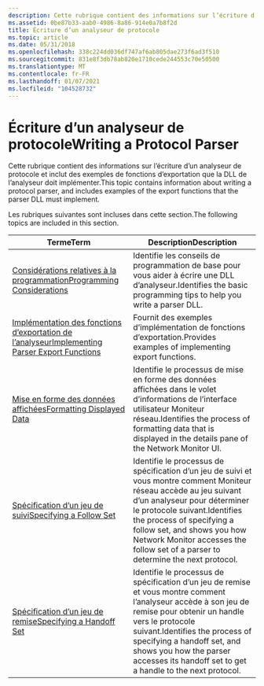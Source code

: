 ```yaml
---
description: Cette rubrique contient des informations sur l’écriture d’un analyseur de protocole et inclut des exemples de fonctions d’exportation que la DLL de l’analyseur doit implémenter.
ms.assetid: 0be87b33-aab0-4986-8a86-914e0a7b8f2d
title: Écriture d’un analyseur de protocole
ms.topic: article
ms.date: 05/31/2018
ms.openlocfilehash: 338c224dd036df747af6ab805dae273f6ad3f510
ms.sourcegitcommit: 831e8f3db78ab820e1710cede244553c70e50500
ms.translationtype: MT
ms.contentlocale: fr-FR
ms.lasthandoff: 01/07/2021
ms.locfileid: "104528732"
---
```

# <a name="writing-a-protocol-parser"></a><span data-ttu-id="1471a-103">Écriture d’un analyseur de protocole</span><span class="sxs-lookup"><span data-stu-id="1471a-103">Writing a Protocol Parser</span></span>

<span data-ttu-id="1471a-104">Cette rubrique contient des informations sur l’écriture d’un analyseur de protocole et inclut des exemples de fonctions d’exportation que la DLL de l’analyseur doit implémenter.</span><span class="sxs-lookup"><span data-stu-id="1471a-104">This topic contains information about writing a protocol parser, and includes examples of the export functions that the parser DLL must implement.</span></span>

<span data-ttu-id="1471a-105">Les rubriques suivantes sont incluses dans cette section.</span><span class="sxs-lookup"><span data-stu-id="1471a-105">The following topics are included in this section.</span></span>



| <span data-ttu-id="1471a-106">Terme</span><span class="sxs-lookup"><span data-stu-id="1471a-106">Term</span></span>                                                                                                                                                                                                                                                             | <span data-ttu-id="1471a-107">Description</span><span class="sxs-lookup"><span data-stu-id="1471a-107">Description</span></span>                                                                                                                                                         |
|------------------------------------------------------------------------------------------------------------------------------------------------------------------------------------------------------------------------------------------------------------------|---------------------------------------------------------------------------------------------------------------------------------------------------------------------|
| <span data-ttu-id="1471a-108"><span id="Programming_Considerations"></span><span id="programming_considerations"></span><span id="PROGRAMMING_CONSIDERATIONS"></span>[Considérations relatives à la programmation](programming-considerations.md)</span><span class="sxs-lookup"><span data-stu-id="1471a-108"><span id="Programming_Considerations"></span><span id="programming_considerations"></span><span id="PROGRAMMING_CONSIDERATIONS"></span>[Programming Considerations](programming-considerations.md)</span></span><br/>                                                   | <span data-ttu-id="1471a-109">Identifie les conseils de programmation de base pour vous aider à écrire une DLL d’analyseur.</span><span class="sxs-lookup"><span data-stu-id="1471a-109">Identifies the basic programming tips to help you write a parser DLL.</span></span><br/>                                                                                    |
| <span data-ttu-id="1471a-110"><span id="Implementing_Parser_Export_Functions"></span><span id="implementing_parser_export_functions"></span><span id="IMPLEMENTING_PARSER_EXPORT_FUNCTIONS"></span>[Implémentation des fonctions d’exportation de l’analyseur](implementing-parser-export-functions.md)</span><span class="sxs-lookup"><span data-stu-id="1471a-110"><span id="Implementing_Parser_Export_Functions"></span><span id="implementing_parser_export_functions"></span><span id="IMPLEMENTING_PARSER_EXPORT_FUNCTIONS"></span>[Implementing Parser Export Functions](implementing-parser-export-functions.md)</span></span><br/> | <span data-ttu-id="1471a-111">Fournit des exemples d’implémentation de fonctions d’exportation.</span><span class="sxs-lookup"><span data-stu-id="1471a-111">Provides examples of implementing export functions.</span></span><br/>                                                                                                      |
| <span data-ttu-id="1471a-112"><span id="Formatting_Displayed_Data"></span><span id="formatting_displayed_data"></span><span id="FORMATTING_DISPLAYED_DATA"></span>[Mise en forme des données affichées](formatting-displayed-data.md)</span><span class="sxs-lookup"><span data-stu-id="1471a-112"><span id="Formatting_Displayed_Data"></span><span id="formatting_displayed_data"></span><span id="FORMATTING_DISPLAYED_DATA"></span>[Formatting Displayed Data](formatting-displayed-data.md)</span></span><br/>                                                        | <span data-ttu-id="1471a-113">Identifie le processus de mise en forme des données affichées dans le volet d’informations de l’interface utilisateur Moniteur réseau.</span><span class="sxs-lookup"><span data-stu-id="1471a-113">Identifies the process of formatting data that is displayed in the details pane of the Network Monitor UI.</span></span><br/>                                               |
| <span data-ttu-id="1471a-114"><span id="Specifying_a_Follow_Set"></span><span id="specifying_a_follow_set"></span><span id="SPECIFYING_A_FOLLOW_SET"></span>[Spécification d’un jeu de suivi](specifying-a-follow-set.md)</span><span class="sxs-lookup"><span data-stu-id="1471a-114"><span id="Specifying_a_Follow_Set"></span><span id="specifying_a_follow_set"></span><span id="SPECIFYING_A_FOLLOW_SET"></span>[Specifying a Follow Set](specifying-a-follow-set.md)</span></span><br/>                                                                  | <span data-ttu-id="1471a-115">Identifie le processus de spécification d’un jeu de suivi et vous montre comment Moniteur réseau accède au jeu suivant d’un analyseur pour déterminer le protocole suivant.</span><span class="sxs-lookup"><span data-stu-id="1471a-115">Identifies the process of specifying a follow set, and shows you how Network Monitor accesses the follow set of a parser to determine the next protocol.</span></span><br/> |
| <span data-ttu-id="1471a-116"><span id="Specifying_a_Handoff_Set"></span><span id="specifying_a_handoff_set"></span><span id="SPECIFYING_A_HANDOFF_SET"></span>[Spécification d’un jeu de remise](specifying-a-handoff-set.md)</span><span class="sxs-lookup"><span data-stu-id="1471a-116"><span id="Specifying_a_Handoff_Set"></span><span id="specifying_a_handoff_set"></span><span id="SPECIFYING_A_HANDOFF_SET"></span>[Specifying a Handoff Set](specifying-a-handoff-set.md)</span></span><br/>                                                             | <span data-ttu-id="1471a-117">Identifie le processus de spécification d’un jeu de remise et vous montre comment l’analyseur accède à son jeu de remise pour obtenir un handle vers le protocole suivant.</span><span class="sxs-lookup"><span data-stu-id="1471a-117">Identifies the process of specifying a handoff set, and shows you how the parser accesses its handoff set to get a handle to the next protocol.</span></span><br/>          |



 

 

 





